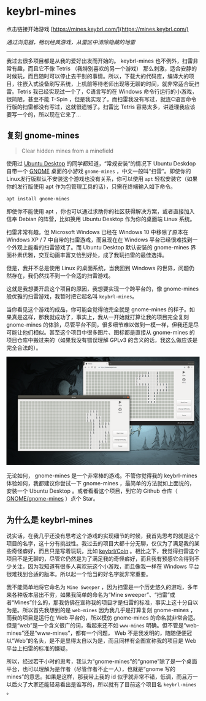 # keybrl-mines

点击链接开始游戏 [https://mines.keybrl.com/](https://mines.keybrl.com/)

*通过浏览器，畅玩经典游戏，从雷区中清除隐藏的地雷*

---

我过去很多项目都是从我的爱好出发而开始的。 keybrl-mines 也不例外，扫雷非常有趣，而且它不像 Tetris （我特别喜欢的另一个游戏） 那么刺激，适合安静的时候玩，而且随时可以停止去干别的事情。所以，下载大的代码库，编译大的项目，往嵌入式设备刷写系统，上机前等待老师出现等无聊的时间，就非常适合玩扫雷。Tetris 我已经实现过一个了，C语言写的在 Windows 命令行运行的小游戏，很简陋，甚至不能 T-Spin ，但是我实现了。而扫雷我没有写过，就连C语言命令行版的扫雷都没有写过，这就很遗憾了。扫雷比 Tetris 容易太多，讲道理我应该要写一个的，所以现在它来了...

## 复刻 gnome-mines

> Clear hidden mines from a minefield

使用过 [Ubuntu Desktop](https://www.ubuntu.com/global) 的同学都知道，“常规安装”的情况下 Ubuntu Deskdop 自带一个 [GNOME](https://www.gnome.org/) 桌面的小游戏 `gnome-mines` ，中文一般叫“扫雷”。即使你的Linux发行版默认不安装这个游戏也没有关系，你可以使用 `apt` 轻松安装它（如果你的发行版使用 apt 作为包管理工具的话），只需在终端输入如下命令。

```sh
apt install gnome-mines
```

即使你不能使用 apt ，你也可以通过求助你的社区获得解决方案，或者直接加入信奉 Debian 的阵营，比如换用 Ubuntu Desktop 作为你的桌面端 Linux 系统。

扫雷非常有趣。但 Microsoft Windows 已经在 Windows 10 中移除了原本在 Windows XP / 7 中自带的扫雷游戏，而且现在在 Windows 平台已经很难找到一个外观上能看的扫雷游戏了。而 Ubuntu Desktop 默认安装的 gnome-mines 界面朴素优雅，交互动画丰富又恰到好处，成了我玩扫雷的最佳选择。

但是，我并不总是使用 Linux 的桌面系统，当我回到 Windows 的世界，问题仍然存在，我仍然找不到一个合适的扫雷游戏。

这就是我想要开启这个项目的原因，我想要实现一个跨平台的，像 gnome-mines 般优雅的扫雷游戏，我暂时把它起名叫 `keybrl-mines`。

当你看见这个游戏的成品，你可能会觉得他完全就是 gnome-mines 的样子。如果真是这样，那我就成功了，事实上，我从一开始就打算让我的项目完全复刻 gnome-mines 的体验，尽管平台不同，很多细节难以做到一模一样，但我还是尽可能让他们相似。甚至这个项目中很多图片、图标都是直接从 gnome-mines 的项目仓库中搬过来的（如果我没有错误理解 GPLv3 的含义的话，我这么做应该是完全合法的）。

![gnome-mines 和 keybrl-mines 的比较](./assets/image/compare.png "gnome-mines 和 keybrl-mines 的比较")

无论如何， gnome-mines 是一个非常棒的游戏。不管你觉得我的 keybrl-mines 体验如何，我都建议你尝试一下 gnome-mines ，最简单的方法就如上面说的，安装一个 Ubuntu Desktop 。或者看看这个项目，到它的 Github 仓库（ [GNOME/gnome-mines](https://github.com/GNOME/gnome-mines) ）点个 Star。

## 为什么是 keybrl-mines

说实话，在我几乎还没有思考这个游戏的实现细节的时候，我首先思考的就是这个项目的名字，这十分有挑战性。我过去的项目大都十分无聊，仅仅为了满足我的某些奇怪癖好，而且只是写着玩玩，比如 [keybrl/Coin](https://github.com/keybrl/Coin) 。相比之下，我觉得扫雷这个项目不是无聊的，尽管它仍然是为了满足我的奇怪癖好，而且我有预感它会得到不少关注，因为我知道有很多人喜欢玩这个小游戏，而且像我一样在 Windows 平台很难找到合适的版本。所以起一个恰当的好名字就非常重要。

我不能简单地将它命名为 `Mine Sweeper` ，因为扫雷是一个历史悠久的游戏，多年来各种版本层出不穷，如果我简单的命名为“Mine sweeper”、“扫雷”或者“Mines”什么的，那我仿佛在宣称我的项目才是扫雷的标准，事实上这十分自以为是。所以首先我想到的是 `web-mines` 因为我几乎是打算复刻 gnome-mines ，而我的项目是运行在 Web 平台的，所以模仿 gnome-mines 的命名就非常合适。但是“web”是一个含义很广的词，看起来还不如 `www-mines` 明确。但不管是“web-mines”还是“www-mines”，都有一个问题， Web 不是我发明的，随随便便冠以“Web”的名头，是不是显得太自以为是，而且同样有企图宣称我的项目是 Web 平台上扫雷的标准的嫌疑。

所以，经过若干小时的思考，我认为“gnome-mines”的“gnome”除了是一个桌面平台，也可以理解为是作者（尽管作者不止一人），也就是“gnome 写的 mines”的意思。如果是这样，那我带上我的 id 似乎就非常不错，低调，而且万一以后火了大家还能轻易看出是谁写的，所以就有了目前这个项目名 `keybrl-mines` 。
